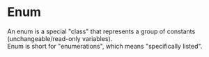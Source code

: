 <h1>Enum</h1>
An enum is a special "class" that represents a group of constants (unchangeable/read-only variables).<br>
Enum is short for "enumerations", which means "specifically listed".